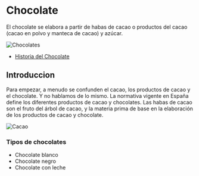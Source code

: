 # Chocolate

El chocolate se elabora a partir de habas de cacao o productos del cacao (cacao en polvo y manteca de cacao) y azúcar.


![Chocolates](https://images.jumpseller.com/store/carolina-cardenas-bozzo/category/715469/image00086_2_.jpeg.jpeg?0)

- [Historia del Chocolate](https://nestlefamilyclub.es/articulo/historia-del-chocolate#)

## Introduccion

Para empezar, a menudo se confunden el cacao, los productos de cacao y el chocolate. Y no hablamos de lo mismo. La normativa vigente en España define los diferentes productos de cacao y chocolates. Las habas de cacao son el fruto del árbol de cacao, y la materia prima de base en la elaboración de los productos de cacao y chocolate.

![Cacao](https://statics-cuidateplus.marca.com/cms/cacao.jpg)

### Tipos de chocolates 

* Chocolate blanco
* Chocolate negro
* Chocolate con leche


